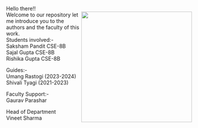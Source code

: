 Hello there!!<br>
<img src="https://github.com/Anmol-Baranwal/Cool-GIFs-For-GitHub/assets/74038190/9d0fd0c4-5c7f-4122-b884-64a1e1685d2d" padding-left="50" width=300 align="right">
Welcome to our repository let me introduce you to the authors and the faculty of this work.
<br>
Students involved:-
<br>
Saksham Pandit CSE-8B
<br>
Sajal Gupta    CSE-8B
<br>
Rishika Gupta  CSE-8B
<br>

Guides:-<br>
Umang Rastogi (2023-2024)<br>
Shivali Tyagi (2021-2023)

Faculty Support:-<br>
Gaurav Parashar 

Head of Department <br>
Vineet Sharma
